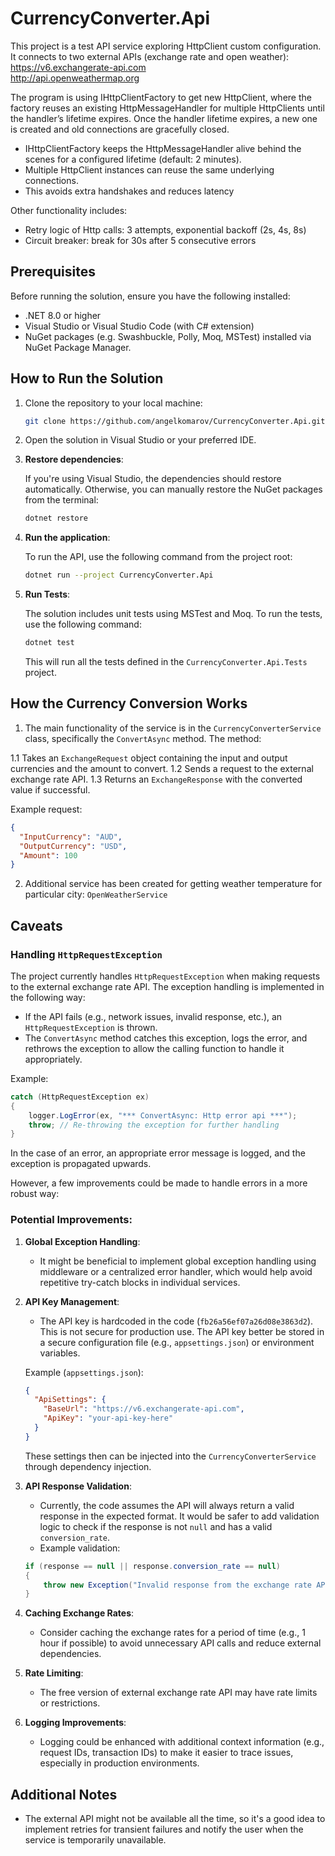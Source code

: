
# CurrencyConverter.Api

This project is a test API service exploring HttpClient custom configuration. It connects to two external APIs (exchange rate and open weather):
https://v6.exchangerate-api.com <br>
http://api.openweathermap.org

The program is using IHttpClientFactory to get new HttpClient, where the factory reuses an existing HttpMessageHandler for multiple HttpClients until the handler’s lifetime expires. Once the handler lifetime expires, a new one is created and old connections are gracefully closed.
- IHttpClientFactory keeps the HttpMessageHandler alive behind the scenes for a configured lifetime (default: 2 minutes).
- Multiple HttpClient instances can reuse the same underlying connections.
- This avoids extra handshakes and reduces latency

Other functionality includes:
- Retry logic of Http calls: 3 attempts, exponential backoff (2s, 4s, 8s)
- Circuit breaker: break for 30s after 5 consecutive errors

## Prerequisites

Before running the solution, ensure you have the following installed:

- .NET 8.0 or higher
- Visual Studio or Visual Studio Code (with C# extension)
- NuGet packages (e.g. Swashbuckle, Polly, Moq, MSTest) installed via NuGet Package Manager.

## How to Run the Solution

1. Clone the repository to your local machine:

   ```bash
   git clone https://github.com/angelkomarov/CurrencyConverter.Api.git


2. Open the solution in Visual Studio or your preferred IDE.

3. **Restore dependencies**:

   If you're using Visual Studio, the dependencies should restore automatically. Otherwise, you can manually restore the NuGet packages from the terminal:

   ```bash
   dotnet restore
   ```

4. **Run the application**:

   To run the API, use the following command from the project root:

   ```bash
   dotnet run --project CurrencyConverter.Api
   ```

5. **Run Tests**:

   The solution includes unit tests using MSTest and Moq. To run the tests, use the following command:

   ```bash
   dotnet test
   ```

   This will run all the tests defined in the `CurrencyConverter.Api.Tests` project.

## How the Currency Conversion Works

1. The main functionality of the service is in the `CurrencyConverterService` class, specifically the `ConvertAsync` method. The method:

1.1 Takes an `ExchangeRequest` object containing the input and output currencies and the amount to convert.
1.2 Sends a request to the external exchange rate API.
1.3 Returns an `ExchangeResponse` with the converted value if successful.

Example request:

```json
{
  "InputCurrency": "AUD",
  "OutputCurrency": "USD",
  "Amount": 100
}
```
2. Additional service has been created for getting weather temperature for particular city: `OpenWeatherService`

## Caveats

### Handling `HttpRequestException`

The project currently handles `HttpRequestException` when making requests to the external exchange rate API. The exception handling is implemented in the following way:

* If the API fails (e.g., network issues, invalid response, etc.), an `HttpRequestException` is thrown.
* The `ConvertAsync` method catches this exception, logs the error, and rethrows the exception to allow the calling function to handle it appropriately.

Example:

```csharp
catch (HttpRequestException ex)
{
    logger.LogError(ex, "*** ConvertAsync: Http error api ***");
    throw; // Re-throwing the exception for further handling
}
```

In the case of an error, an appropriate error message is logged, and the exception is propagated upwards.

However, a few improvements could be made to handle errors in a more robust way:

### Potential Improvements:

1. **Global Exception Handling**:

   * It might be beneficial to implement global exception handling using middleware or a centralized error handler, which would help avoid repetitive try-catch blocks in individual services.

2. **API Key Management**:

   * The API key is hardcoded in the code (`fb26a56ef07a26d08e3863d2`). This is not secure for production use. The API key better be stored in a secure configuration file (e.g., `appsettings.json`) or environment variables.

   Example (`appsettings.json`):

   ```json
   {
     "ApiSettings": {
       "BaseUrl": "https://v6.exchangerate-api.com",
       "ApiKey": "your-api-key-here"
     }
   }
   ```

   These settings then can be injected into the `CurrencyConverterService` through dependency injection.

3. **API Response Validation**:

   * Currently, the code assumes the API will always return a valid response in the expected format. It would be safer to add validation logic to check if the response is not `null` and has a valid `conversion_rate`.
   * Example validation:

   ```csharp
   if (response == null || response.conversion_rate == null)
   {
       throw new Exception("Invalid response from the exchange rate API.");
   }
   ```

4. **Caching Exchange Rates**:

   * Consider caching the exchange rates for a period of time (e.g., 1 hour if possible) to avoid unnecessary API calls and reduce external dependencies.

5. **Rate Limiting**:

   * The free version of external exchange rate API may have rate limits or restrictions. 

6. **Logging Improvements**:

   * Logging could be enhanced with additional context information (e.g., request IDs, transaction IDs) to make it easier to trace issues, especially in production environments.

## Additional Notes

* The external API might not be available all the time, so it's a good idea to implement retries for transient failures and notify the user when the service is temporarily unavailable.

